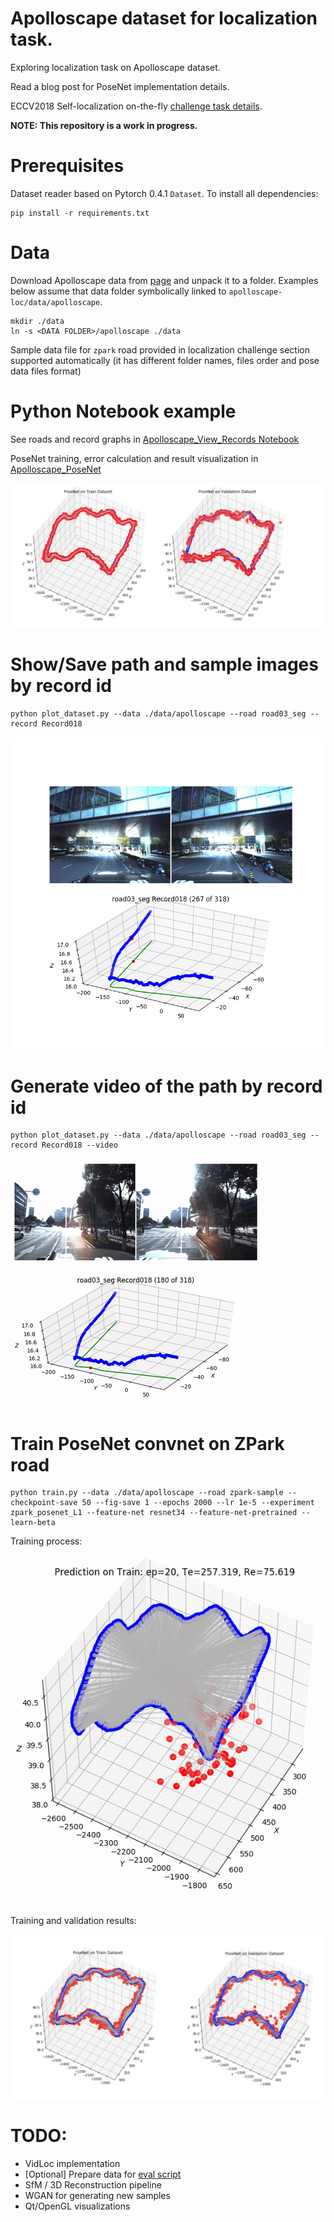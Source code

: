 # Apolloscape dataset for localization task.
Exploring localization task on Apolloscape dataset.

Read a blog post for PoseNet implementation details.

ECCV2018 Self-localization on-the-fly [challenge task details](http://apolloscape.auto/ECCV/challenge.html).

__NOTE: This repository is a work in progress.__

# Prerequisites

Dataset reader based on Pytorch 0.4.1 `Dataset`. To install all dependencies:
```
pip install -r requirements.txt
```

# Data

Download Apolloscape data from [page](http://apolloscape.auto/scene.html) and unpack it to a folder. Examples below assume that data folder symbolically linked to `apolloscape-loc/data/apolloscape`.

```
mkdir ./data
ln -s <DATA FOLDER>/apolloscape ./data
```

Sample data file for `zpark` road provided in localization challenge section supported automatically (it has different folder names, files order and pose data files format)

# Python Notebook example

See roads and record graphs in [Apolloscape_View_Records Notebook](./Apolloscape_View_Records.ipynb)

PoseNet training, error calculation and result visualization in [Apolloscape_PoseNet](./Apolloscape_PoseNet.ipynb)

![PoseNet on Train](./assets/posenet_2048_train.png)

# Show/Save path and sample images by record id

```
python plot_dataset.py --data ./data/apolloscape --road road03_seg --record Record018
```

<img src="./assets/road03_seg_Record018_00267.png" width="500"/>

# Generate video of the path by record id

```
python plot_dataset.py --data ./data/apolloscape --road road03_seg --record Record018 --video
```
![Record video](./assets/road03_seg_Record018.gif)


# Train PoseNet convnet on ZPark road

```
python train.py --data ./data/apolloscape --road zpark-sample --checkpoint-save 50 --fig-save 1 --epochs 2000 --lr 1e-5 --experiment zpark_posenet_L1 --feature-net resnet34 --feature-net-pretrained --learn-beta
```

Training process:

<img src="./assets/posenet_training.gif" width="500"/>

Training and validation results:

<img src="./assets/train_val_graph.png" />


# TODO:
* VidLoc implementation
* [Optional] Prepare data for [eval script](https://github.com/ApolloScapeAuto/dataset-api/tree/master/self_localization)
* SfM / 3D Reconstruction pipeline
* WGAN for generating new samples
* Qt/OpenGL visualizations
